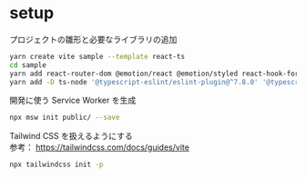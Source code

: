 # setup

プロジェクトの雛形と必要なライブラリの追加

```zsh
yarn create vite sample --template react-ts
cd sample
yarn add react-router-dom @emotion/react @emotion/styled react-hook-form zod @hookform/resolvers zustand
yarn add -D ts-node '@typescript-eslint/eslint-plugin@^7.8.0' '@typescript-eslint/parser@^7.8.0' 'eslint@8' prettier eslint-plugin-react eslint-config-prettier eslint-plugin-prettier @types/react-dom tailwindcss postcss autoprefixer @testing-library/react @testing-library/jest-dom @testing-library/dom vite-tsconfig-paths vitest @vitest/ui msw
```

開発に使う Service Worker を生成

```zsh
npx msw init public/ --save
```

Tailwind CSS を扱えるようにする  
参考： https://tailwindcss.com/docs/guides/vite

```zsh
npx tailwindcss init -p
```
